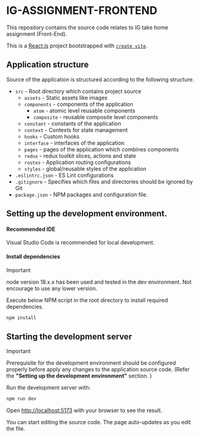 # IG-ASSIGNMENT-FRONTEND
This repository contains the source code relates to IG take home assignment (Front-End). 

This is a [React.js](https://react.dev/) project bootstrapped with [`create vite`](https://vitejs.dev/guide/).

## Application structure
Source of the application is structured according to the following structure.

- `src` - Root directory which contains project source
    - `assets` - Static assets like images
    - `components` - components of the application
      - `atom` - atomic level reusable components
      - `composite` - reusable composite level components
    - `constant` - constants of the application
    - `context` - Contexts for state management
    - `hooks` - Custom hooks
    - `interface` - interfaces of the application
    - `pages` - pages of the application which combines components
    - `redux` - redux toolkit slices, actions and state
    - `routes` - Application routing configurations
    - `styles` - global/reusable styles of the application
- `.eslintrc.json` - ES Lint configurations
- `.gitignore` - Specifies which files and directories should be ignored by Git
- `package.json` - NPM packages and configuration file.

## Setting up the development environment.

#### Recommended IDE
Visual Studio Code is recommended for local development.

#### Install dependencies

> [!IMPORTANT]
> node version 18.x.x has been used and tested in the dev environment. Not encourage to use any lower version.


Execute below NPM script in the root directory to install required dependencies.

```bash
npm install
```

## Starting the development server

> [!IMPORTANT]
> Prerequisite for the development environment should be configured properly before apply any changes to the application source code. (Refer the **"Setting up the development environment"** section. )

Run the development server with:

```bash
npm run dev
```

Open [http://localhost:5173](http://localhost:5173) with your browser to see the result.

You can start editing the source code. The page auto-updates as you edit the file.